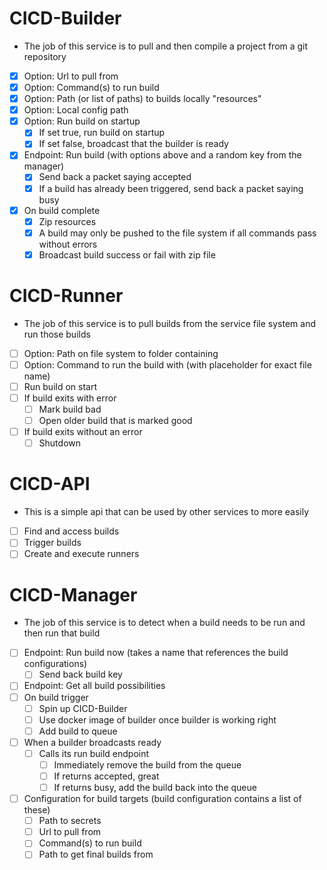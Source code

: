 # CICD-Builder
- The job of this service is to pull and then compile a project from a git repository
- [x] Option: Url to pull from
- [x] Option: Command(s) to run build
- [x] Option: Path (or list of paths) to builds locally "resources"
- [x] Option: Local config path
- [x] Option: Run build on startup
  - [x] If set true, run build on startup
  - [x] If set false, broadcast that the builder is ready
- [x] Endpoint: Run build (with options above and a random key from the manager)
  - [x] Send back a packet saying accepted
  - [x] If a build has already been triggered, send back a packet saying busy
- [x] On build complete
  - [x] Zip resources
  - [x] A build may only be pushed to the file system if all commands pass without errors
  - [x] Broadcast build success or fail with zip file

# CICD-Runner
- The job of this service is to pull builds from the service file system and run those builds
- [ ] Option: Path on file system to folder containing 
- [ ] Option: Command to run the build with (with placeholder for exact file name)
- [ ] Run build on start
- [ ] If build exits with error
  - [ ] Mark build bad
  - [ ] Open older build that is marked good
- [ ] If build exits without an error
  - [ ] Shutdown

# CICD-API
- This is a simple api that can be used by other services to more easily
- [ ] Find and access builds
- [ ] Trigger builds
- [ ] Create and execute runners

# CICD-Manager
- The job of this service is to detect when a build needs to be run and then run that build
- [ ] Endpoint: Run build now (takes a name that references the build configurations)
  - [ ] Send back build key
- [ ] Endpoint: Get all build possibilities
- [ ] On build trigger
  - [ ] Spin up CICD-Builder
  - [ ] Use docker image of builder once builder is working right
  - [ ] Add build to queue
- [ ] When a builder broadcasts ready
  - [ ] Calls its run build endpoint
    - [ ] Immediately remove the build from the queue
    - [ ] If returns accepted, great
    - [ ] If returns busy, add the build back into the queue
- [ ] Configuration for build targets (build configuration contains a list of these)
  - [ ] Path to secrets
  - [ ] Url to pull from
  - [ ] Command(s) to run build
  - [ ] Path to get final builds from